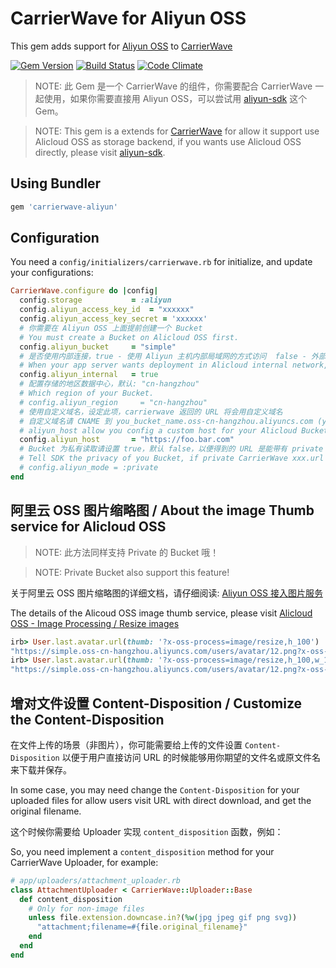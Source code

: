 # CarrierWave for Aliyun OSS

This gem adds support for [Aliyun OSS](http://oss.aliyun.com) to [CarrierWave](https://github.com/jnicklas/carrierwave/)

[![Gem Version](https://badge.fury.io/rb/carrierwave-aliyun.svg)](https://rubygems.org/gems/carrierwave-aliyun) [![Build Status](https://travis-ci.org/huacnlee/carrierwave-aliyun.svg?branch=master)](https://travis-ci.org/huacnlee/carrierwave-aliyun) [![Code Climate](https://codeclimate.com/github/huacnlee/carrierwave-aliyun/badges/gpa.svg)](https://codeclimate.com/github/huacnlee/carrierwave-aliyun)

> NOTE: 此 Gem 是一个 CarrierWave 的组件，你需要配合 CarrierWave 一起使用，如果你需要直接用 Aliyun OSS，可以尝试用 [aliyun-sdk](https://github.com/aliyun/aliyun-oss-ruby-sdk) 这个 Gem。

> NOTE: This gem is a extends for [CarrierWave](https://github.com/jnicklas/carrierwave/) for allow it support use Alicloud OSS as storage backend, if you wants use Alicloud OSS directly, please visit [aliyun-sdk](https://github.com/aliyun/aliyun-oss-ruby-sdk).

## Using Bundler

```ruby
gem 'carrierwave-aliyun'
```

## Configuration

You need a `config/initializers/carrierwave.rb` for initialize, and update your configurations:

```ruby
CarrierWave.configure do |config|
  config.storage           = :aliyun
  config.aliyun_access_key_id  = "xxxxxx"
  config.aliyun_access_key_secret = 'xxxxxx'
  # 你需要在 Aliyun OSS 上面提前创建一个 Bucket
  # You must create a Bucket on Alicloud OSS first.
  config.aliyun_bucket     = "simple"
  # 是否使用内部连接，true - 使用 Aliyun 主机内部局域网的方式访问  false - 外部网络访问
  # When your app server wants deployment in Alicloud internal network, enable this option can speed up uploading by using internal networking. otherwice you must disable it.
  config.aliyun_internal   = true
  # 配置存储的地区数据中心，默认: "cn-hangzhou"
  # Which region of your Bucket.
  # config.aliyun_region     = "cn-hangzhou"
  # 使用自定义域名，设定此项，carrierwave 返回的 URL 将会用自定义域名
  # 自定义域名请 CNAME 到 you_bucket_name.oss-cn-hangzhou.aliyuncs.com (you_bucket_name 是你的 bucket 的名称)
  # aliyun_host allow you config a custom host for your Alicloud Bucket, and you also need config that on Alicloud.
  config.aliyun_host       = "https://foo.bar.com"
  # Bucket 为私有读取请设置 true，默认 false，以便得到的 URL 是能带有 private 空间访问权限的逻辑
  # Tell SDK the privacy of you Bucket, if private CarrierWave xxx.url will generate URL with a expires parameter, default: :public.
  # config.aliyun_mode = :private
end
```

## 阿里云 OSS 图片缩略图 / About the image Thumb service for Alicloud OSS

> NOTE: 此方法同样支持 Private 的 Bucket 哦！

> NOTE: Private Bucket also support this feature!

关于阿里云 OSS 图片缩略图的详细文档，请仔细阅读: [Aliyun OSS 接入图片服务](https://help.aliyun.com/document_detail/44688.html)

The details of the Alicoud OSS image thumb service, please visit [Alicloud OSS - Image Processing / Resize images](https://www.alibabacloud.com/help/doc-detail/44688.htm)

```rb
irb> User.last.avatar.url(thumb: '?x-oss-process=image/resize,h_100')
"https://simple.oss-cn-hangzhou.aliyuncs.com/users/avatar/12.png?x-oss-process=image/resize,h_100"
irb> User.last.avatar.url(thumb: '?x-oss-process=image/resize,h_100,w_100')
"https://simple.oss-cn-hangzhou.aliyuncs.com/users/avatar/12.png?x-oss-process=image/resize,h_100,w_100"
```

## 增对文件设置 Content-Disposition / Customize the Content-Disposition

在文件上传的场景（非图片），你可能需要给上传的文件设置 `Content-Disposition` 以便于用户直接访问 URL 的时候能够用你期望的文件名或原文件名来下载并保存。

In some case, you may need change the `Content-Disposition` for your uploaded files for allow users visit URL with direct download, and get the original filename.

这个时候你需要给 Uploader 实现 `content_disposition` 函数，例如：

So, you need implement a `content_disposition` method for your CarrierWave Uploader, for example:

```rb
# app/uploaders/attachment_uploader.rb
class AttachmentUploader < CarrierWave::Uploader::Base
  def content_disposition
    # Only for non-image files
    unless file.extension.downcase.in?(%w(jpg jpeg gif png svg))
      "attachment;filename=#{file.original_filename}"
    end
  end
end
```
